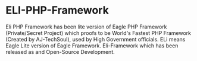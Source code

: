 # ELI-PHP-Framework
 Eli PHP Framework has been lite version of Eagle PHP Framework (Private/Secret Project) which proofs to be World's Fastest PHP Framework (Created by AJ-TechSoul), used by High Government officials. ELi means Eagle Lite version of Eagle Framework. Eli-Framework which has been released as and Open-Source Development.
